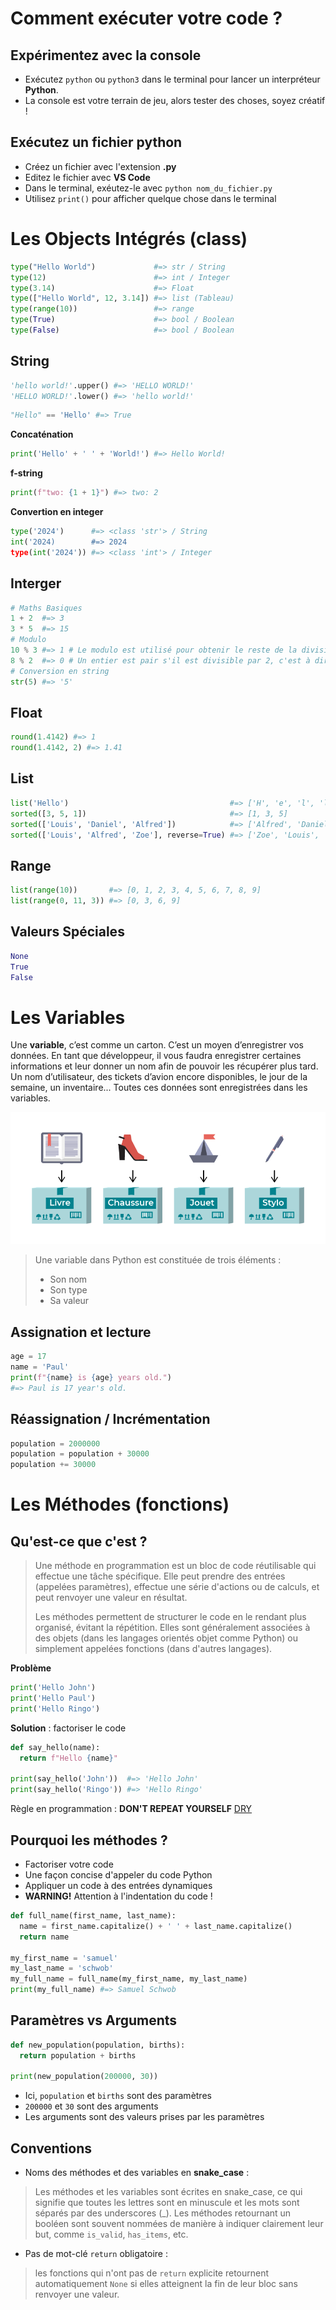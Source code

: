 # Comment exécuter votre code ?

## Expérimentez avec la console

- Exécutez `python` ou `python3` dans le terminal pour lancer un interpréteur **Python**.
- La console est votre terrain de jeu, alors tester des choses, soyez créatif !

## Exécutez un fichier python

- Créez un fichier avec l'extension **.py**
- Editez le fichier avec **VS Code**
- Dans le terminal, exéutez-le avec `python nom_du_fichier.py`
- Utilisez `print()` pour afficher quelque chose dans le terminal

# Les Objects Intégrés (class)

```python
type("Hello World")             #=> str / String
type(12)                        #=> int / Integer
type(3.14)                      #=> Float
type(["Hello World", 12, 3.14]) #=> list (Tableau)
type(range(10))                 #=> range
type(True)                      #=> bool / Boolean
type(False)                     #=> bool / Boolean
```

## String

```python
'hello world!'.upper() #=> 'HELLO WORLD!'
'HELLO WORLD!'.lower() #=> 'hello world!'
```

```python
"Hello" == 'Hello' #=> True
```

**Concaténation**
```python
print('Hello' + ' ' + 'World!') #=> Hello World!
```

**f-string**
```python
print(f"two: {1 + 1}") #=> two: 2
```

**Convertion en integer**
```python
type('2024')      #=> <class 'str'> / String
int('2024)        #=> 2024
type(int('2024')) #=> <class 'int'> / Integer
```

## Interger
```python
# Maths Basiques
1 + 2  #=> 3
3 * 5  #=> 15
# Modulo
10 % 3 #=> 1 # Le modulo est utilisé pour obtenir le reste de la division d'un entier par un autre
8 % 2  #=> 0 # Un entier est pair s'il est divisible par 2, c'est à dire que le reste de la division par 2 est 0
# Conversion en string
str(5) #=> '5'
```

## Float
```python
round(1.4142) #=> 1
round(1.4142, 2) #=> 1.41
```

## List
```python
list('Hello')                                    #=> ['H', 'e', 'l', 'l', 'o']
sorted([3, 5, 1])                                #=> [1, 3, 5]
sorted(['Louis', 'Daniel', 'Alfred'])            #=> ['Alfred', 'Daniel', 'Louis']
sorted(['Louis', 'Alfred', 'Zoe'], reverse=True) #=> ['Zoe', 'Louis', 'Alfred']
```

## Range
```python
list(range(10))       #=> [0, 1, 2, 3, 4, 5, 6, 7, 8, 9]
list(range(0, 11, 3)) #=> [0, 3, 6, 9]
```

## Valeurs Spéciales
```python
None
True
False
```

# Les Variables

Une **variable**, c’est comme un carton. C’est un moyen d’enregistrer vos données. En tant que développeur, il vous faudra enregistrer certaines informations et leur donner un nom afin de pouvoir les récupérer plus tard. Un nom d’utilisateur, des tickets d’avion encore disponibles, le jour de la semaine, un inventaire... Toutes ces données sont enregistrées dans les variables.

![variables](variables.png)

> Une variable dans Python est constituée de trois éléments :
>  - Son nom
>  - Son type
>  - Sa valeur

## Assignation et lecture
```python
age = 17
name = 'Paul'
print(f"{name} is {age} years old.")
#=> Paul is 17 year's old.
```

## Réassignation / Incrémentation
```python
population = 2000000
population = population + 30000
population += 30000
```

# Les Méthodes (fonctions)

## Qu'est-ce que c'est ?
> Une méthode en programmation est un bloc de code réutilisable qui effectue une tâche spécifique. 
> Elle peut prendre des entrées (appelées paramètres), effectue une série d'actions ou de calculs, 
> et peut renvoyer une valeur en résultat.
>
> Les méthodes permettent de structurer le code en le rendant plus organisé, évitant la répétition.
> Elles sont généralement associées à des objets (dans les langages orientés objet comme Python)
> ou simplement appelées fonctions (dans d'autres langages).

**Problème**
```python
print('Hello John')
print('Hello Paul')
print('Hello Ringo')
```

**Solution** : factoriser le code
```python
def say_hello(name):
  return f"Hello {name}"

print(say_hello('John'))  #=> 'Hello John'
print(say_hello('Ringo')) #=> 'Hello Ringo'
```

Règle en programmation :
**DON'T REPEAT YOURSELF** [DRY](https://en.wikipedia.org/wiki/Don%27t_repeat_yourself)

## Pourquoi les méthodes ?
- Factoriser votre code
- Une façon concise d'appeler du code Python
- Appliquer un code à des entrées dynamiques
- **WARNING!** Attention à l'indentation du code !

```python
def full_name(first_name, last_name):
  name = first_name.capitalize() + ' ' + last_name.capitalize()
  return name

my_first_name = 'samuel'
my_last_name = 'schwob'
my_full_name = full_name(my_first_name, my_last_name)
print(my_full_name) #=> Samuel Schwob
```

## Paramètres vs Arguments
```python
def new_population(population, births):
  return population + births

print(new_population(200000, 30))
```

- Ici, `population` et `births` sont des paramètres
- `200000` et `30` sont des arguments
- Les arguments sont des valeurs prises par les paramètres

## Conventions
- Noms des méthodes et des variables en **snake_case** :
> Les méthodes et les variables sont écrites en snake_case, ce qui signifie que toutes les lettres sont en minuscule 
> et les mots sont séparés par des underscores (_).
> Les méthodes retournant un booléen sont souvent nommées de manière à indiquer clairement leur but,
> comme `is_valid`, `has_items`, etc.
- Pas de mot-clé `return` obligatoire :
> les fonctions qui n'ont pas de `return` explicite retournent automatiquement `None`
> si elles atteignent la fin de leur bloc sans renvoyer une valeur.
